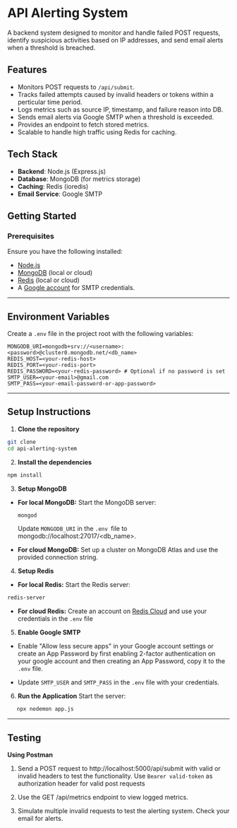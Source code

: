 
# API Alerting System

A backend system designed to monitor and handle failed POST requests, identify suspicious activities based on IP addresses, and send email alerts when a threshold is breached.



## **Features**

- Monitors POST requests to `/api/submit`.
- Tracks failed attempts caused by invalid headers or tokens within a perticular time period.
- Logs metrics such as source IP, timestamp, and failure reason into DB.
- Sends email alerts via Google SMTP when a threshold is exceeded.
- Provides an endpoint to fetch stored metrics.
- Scalable to handle high traffic using Redis for caching.

## **Tech Stack**

- **Backend**: Node.js (Express.js)  
- **Database**: MongoDB (for metrics storage)  
- **Caching**: Redis (ioredis)  
- **Email Service**: Google SMTP  

## **Getting Started**

### Prerequisites

Ensure you have the following installed:
- [Node.js](https://nodejs.org/)
- [MongoDB](https://www.mongodb.com/try/download/community) (local or cloud)  
- [Redis](https://redis.io/docs/getting-started/) (local or cloud)  
- A [Google account](https://support.google.com/mail/answer/7126229) for SMTP credentials.

---

## **Environment Variables**

Create a `.env` file in the project root with the following variables:

```plaintext
MONGODB_URI=mongodb+srv://<username>:<password>@cluster0.mongodb.net/<db_name>
REDIS_HOST=<your-redis-host>
REDIS_PORT=<your-redis-port>
REDIS_PASSWORD=<your-redis-password> # Optional if no password is set
SMTP_USER=<your-email>@gmail.com
SMTP_PASS=<your-email-password-or-app-password>
```
---

## **Setup Instructions**
1. **Clone the repository**
```bash
git clone
cd api-alerting-system
```

2. **Install the dependencies**
```bash
npm install
```

3. **Setup MongoDB**
- **For local MongoDB:**
  Start the MongoDB server:
  ```bash
  mongod
  ```
  Update `MONGODB_URI` in the `.env `file to  mongodb://localhost:27017/<db_name>.

- **For cloud MongoDB:**
  Set up a cluster on MongoDB Atlas and use the provided connection string.

4. **Setup Redis**
- **For local Redis:**
   Start the Redis server:
```bash
redis-server
```
- **For cloud Redis:**
  Create an account on [Redis Cloud](https://cloud.redis.io) and use your credentials in the `.env` file

5. **Enable Google SMTP**
- Enable "Allow less secure apps" in your Google account settings or create an App Password by first enabling 2-factor authentication on your google account and then creating an App Password, copy it to the `.env` file.

- Update `SMTP_USER` and `SMTP_PASS` in the `.env` file with your credentials.

6. **Run the Application**
 Start the server:
 ```bash
    npx nodemon app.js
```

---

## **Testing**

**Using Postman**

1. Send a POST request to http://localhost:5000/api/submit with valid or invalid headers to test the functionality. Use `Bearer valid-token` as authorization header for valid post requests

2. Use the GET /api/metrics endpoint to view logged metrics.

3. Simulate multiple invalid requests to test the alerting system. Check your email for alerts.
